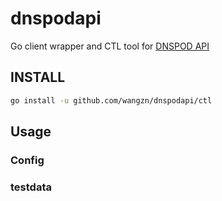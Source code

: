 # dnspodapi

Go client wrapper and CTL tool for [DNSPOD API]

## INSTALL

```bash
go install -u github.com/wangzn/dnspodapi/ctl
```

## Usage

### Config


### testdata






[DNSPOD API]: https://www.dnspod.cn/docs/index.html
